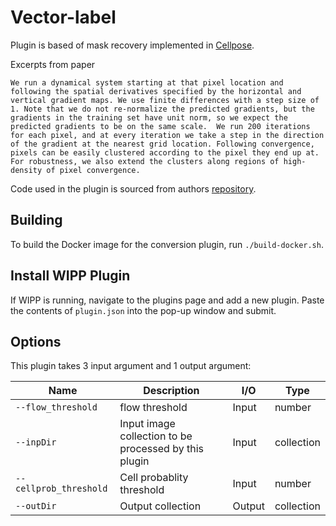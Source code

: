 # Vector-label 
  Plugin is based of  mask recovery implemented  in [Cellpose](https://www.biorxiv.org/content/10.1101/2020.02.02.931238v1). 
  
  Excerpts from paper
 
  `We run a dynamical system starting at that pixel location and following the spatial derivatives specified by the horizontal and vertical gradient maps.
   We use finite differences with a step size of 1. Note that we do not re-normalize the predicted gradients, but the gradients in the training set have unit norm, so we expect the predicted gradients to be on the same scale. 
   We run 200 iterations for each pixel, and at every iteration we take a step in the direction of the gradient at the nearest grid location.
   Following convergence, pixels can be easily clustered according to the pixel they end up at. For robustness, we also extend the clusters along regions of high-density of pixel convergence.`

   Code used in the plugin is sourced from authors [repository](https://github.com/MouseLand/cellpose/tree/master/cellpose).

## Building

To build the Docker image for the conversion plugin, run
`./build-docker.sh`.

## Install WIPP Plugin

If WIPP is running, navigate to the plugins page and add a new plugin. Paste the contents of `plugin.json` into the pop-up window and submit.

## Options

This plugin takes 3 input argument and 1 output argument:

| Name          | Description             | I/O    | Type   |
|---------------|-------------------------|--------|--------|
| `--flow_threshold` | flow threshold | Input | number |
| `--inpDir` | Input image collection to be processed by this plugin | Input | collection |
| `--cellprob_threshold` | Cell probablity threshold | Input | number |
| `--outDir` | Output collection | Output | collection |

